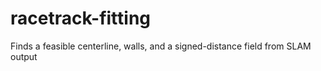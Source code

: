 # racetrack-fitting
Finds a feasible centerline, walls, and a signed-distance field from SLAM output
